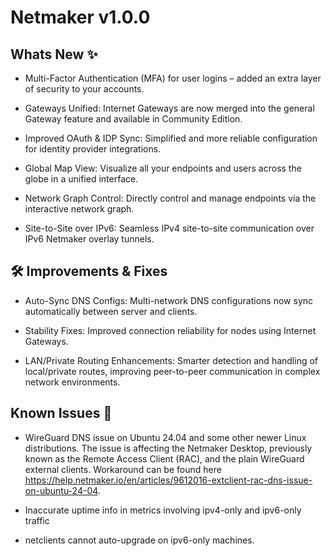 # Netmaker v1.0.0

## Whats New ✨

- Multi-Factor Authentication (MFA) for user logins – added an extra layer of security to your accounts.

- Gateways Unified: Internet Gateways are now merged into the general Gateway feature and available in Community Edition.

- Improved OAuth & IDP Sync: Simplified and more reliable configuration for identity provider integrations.

- Global Map View: Visualize all your endpoints and users across the globe in a unified interface.

- Network Graph Control: Directly control and manage endpoints via the interactive network graph.

- Site-to-Site over IPv6: Seamless IPv4 site-to-site communication over IPv6 Netmaker overlay tunnels.

## 🛠 Improvements & Fixes

- Auto-Sync DNS Configs: Multi-network DNS configurations now sync automatically between server and clients.

- Stability Fixes: Improved connection reliability for nodes using Internet Gateways.

- LAN/Private Routing Enhancements: Smarter detection and handling of local/private routes, improving peer-to-peer communication in complex network environments.

## Known Issues 🐞

- WireGuard DNS issue on Ubuntu 24.04 and some other newer Linux distributions. The issue is affecting the Netmaker Desktop, previously known as the Remote Access Client (RAC), and the plain WireGuard external clients. Workaround can be found here https://help.netmaker.io/en/articles/9612016-extclient-rac-dns-issue-on-ubuntu-24-04.

- Inaccurate uptime info in metrics involving ipv4-only and ipv6-only traffic

- netclients cannot auto-upgrade on ipv6-only machines.

